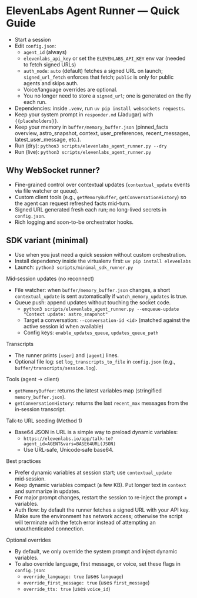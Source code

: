 # ElevenLabs Agent Runner — Quick Guide

- Start a session
- Edit `config.json`:
  - `agent_id` (always)
  - `elevenlabs_api_key` or set the `ELEVENLABS_API_KEY` env var (needed to fetch signed URLs)
  - `auth_mode`: `auto` (default) fetches a signed URL on launch; `signed_url_fetch` enforces that fetch; `public` is only for public agents and skips auth.
  - Voice/language overrides are optional.
  - You no longer need to store a `signed_url`; one is generated on the fly each run.
- Dependencies: inside `.venv`, run `uv pip install websockets requests`.
- Keep your system prompt in `responder.md` (Jadugar) with `{{placeholders}}`.
- Keep your memory in `buffer/memory_buffer.json` (pinned_facts overview, astro_snapshot, context, user_preferences, recent_messages, latest_user_message, etc.).
- Run (dry): `python3 scripts/elevenlabs_agent_runner.py --dry`
- Run (live): `python3 scripts/elevenlabs_agent_runner.py`

## Why WebSocket runner?
- Fine-grained control over contextual updates (`contextual_update` events via file watcher or queue).
- Custom client tools (e.g., `getMemoryBuffer`, `getConversationHistory`) so the agent can request refreshed facts mid-turn.
- Signed URL generated fresh each run; no long-lived secrets in `config.json`.
- Rich logging and soon-to-be orchestrator hooks.

## SDK variant (minimal)
- Use when you just need a quick session without custom orchestration.
- Install dependency inside the virtualenv first: `uv pip install elevenlabs`
- Launch: `python3 scripts/minimal_sdk_runner.py`

Mid‑session updates (no reconnect)
- File watcher: when `buffer/memory_buffer.json` changes, a short `contextual_update` is sent automatically if `watch_memory_updates` is true.
- Queue push: append updates without touching the socket code.
  - `python3 scripts/elevenlabs_agent_runner.py --enqueue-update "Context update: astro_snapshot"`
  - Target a conversation: `--conversation-id <id>` (matched against the active session id when available)
  - Config keys: `enable_updates_queue`, `updates_queue_path`

Transcripts
- The runner prints `[user]` and `[agent]` lines.
- Optional file log: set `log_transcripts_to_file` in `config.json` (e.g., `buffer/transcripts/session.log`).

Tools (agent → client)
- `getMemoryBuffer`: returns the latest variables map (stringified `memory_buffer.json`).
- `getConversationHistory`: returns the last `recent_max` messages from the in‑session transcript.

Talk‑to URL seeding (Method 1)
- Base64 JSON in URL is a simple way to preload dynamic variables:
  - `https://elevenlabs.io/app/talk-to?agent_id=AGENT&vars=BASE64URL(JSON)`
  - Use URL‑safe, Unicode‑safe base64.

Best practices
- Prefer dynamic variables at session start; use `contextual_update` mid‑session.
- Keep dynamic variables compact (a few KB). Put longer text in `context` and summarize in updates.
- For major prompt changes, restart the session to re‑inject the prompt + variables.
- Auth flow: by default the runner fetches a signed URL with your API key. Make sure the environment has network access; otherwise the script will terminate with the fetch error instead of attempting an unauthenticated connection.

Optional overrides
- By default, we only override the system prompt and inject dynamic variables.
- To also override language, first message, or voice, set these flags in `config.json`:
  - `override_language: true` (uses `language`)
  - `override_first_message: true` (uses `first_message`)
  - `override_tts: true` (uses `voice_id`)
